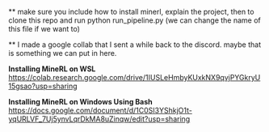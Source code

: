 ** make sure you include how to install minerl, explain the project, then to clone this repo and run python run_pipeline.py (we can change the name of this file if we want to) 

** I made a google collab that I sent a while back to the discord. maybe that is something we can put in here. 

**Installing MineRL on WSL**
https://colab.research.google.com/drive/1IUSLeHmbyKUxkNX9qvjPYGkryU15gsao?usp=sharing

**Installing MineRL on Windows Using Bash**
https://docs.google.com/document/d/1C0SI3YShkjO1t-yqURLVF_7Uj5ynvLqrDkMA8uZinqw/edit?usp=sharing
